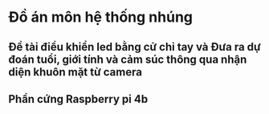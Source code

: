 # Đồ án môn hệ thống nhúng
## Đề tài điều khiển led bằng cử chỉ tay và Đưa ra dự đoán tuổi, giới tính và cảm súc thông qua nhận diện khuôn mặt từ camera
## Phần cứng Raspberry pi 4b
